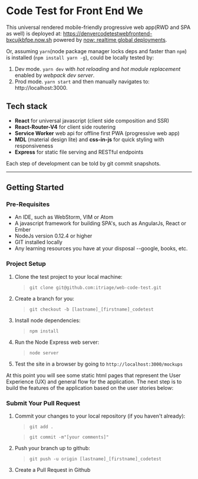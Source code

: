 # Code Test for Front End We

This universal rendered mobile-friendly progressive web app(RWD and SPA as well) is deployed at: https://denvercodetestwebfrontend-bxcujkbfpe.now.sh powered by [now: realtime global deployments](https://zeit.co/now).

Or, assuming `yarn`(node package manager locks deps and faster than `npm`) is installed (`npm install yarn -g`),  could be locally tested by:

1. Dev mode. `yarn dev` with *hot reloading* and *hot module replacement* enabled by *webpack dev server*.
2. Prod mode. `yarn start` and then manually navigates to: http://localhost:3000.

## Tech stack

* **React** for universal javascript (client side composition and SSR)
* **React-Router-V4** for client side routering
* **Service Worker** web api for offline first PWA (progressive web app)
* **MDL** (material design lite) and **css-in-js** for quick styling with responsiveness
* **Express** for static file serving and RESTful endpoints

Each step of development can be told by git commit snapshots.

---

## Getting Started

### Pre-Requisites
- An IDE, such as WebStorm, VIM or Atom
- A javascript framework for building SPA's, such as AngularJs, React or Ember
- NodeJs version 0.12.4 or higher
- GIT installed locally
- Any learning resources you have at your disposal --google, books, etc.

### Project Setup

1. Clone the test project to your local machine:
    >```git clone git@github.com:itriage/web-code-test.git```
2. Create a branch for you:
    >```git checkout -b [lastname]_[firstname]_codetest```
3. Install node dependencies:
    >```npm install```
4. Run the Node Express web server:
    >```node server```
5. Test the site in a browser by going to ```http://localhost:3000/mockups```

At this point you will see some static html pages that represent the User Experience (UX) and general flow for the application. 
The next step is to build the features of the application based on the user stories below:

### Submit Your Pull Request
1. Commit your changes to your local repository (if you haven't already):
    >```git add .```
    
    >```git commit -m"[your comments]"```
2. Push your branch up to github:
    >```git push -u origin [lastname]_[firstname]_codetest```
3. Create a Pull Request in Github
